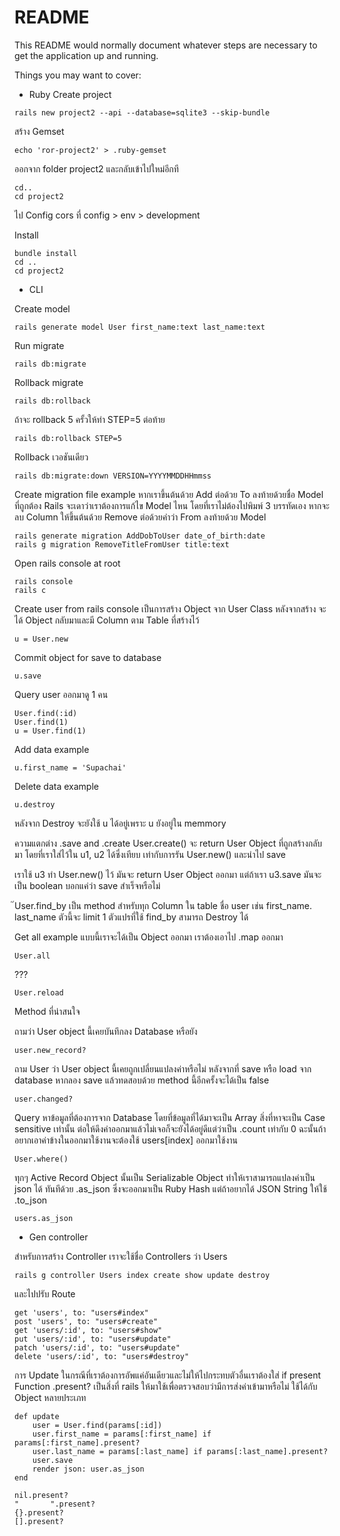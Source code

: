 # README

This README would normally document whatever steps are necessary to get the
application up and running.

Things you may want to cover:

- Ruby Create project

```
rails new project2 --api --database=sqlite3 --skip-bundle
```

สร้าง Gemset

```
echo 'ror-project2' > .ruby-gemset
```

ออกจาก folder project2 และกลับเข้าไปใหม่อีกที

```
cd..
cd project2
```

ไป Config cors ที่ config > env > development

Install

```
bundle install
cd ..
cd project2
```

- CLI

Create model

```
rails generate model User first_name:text last_name:text
```

Run migrate

```
rails db:migrate
```

Rollback migrate

```
rails db:rollback
```

ถ้าจะ rollback 5 ครั้วให้ทำ
STEP=5 ต่อท้าย

```
rails db:rollback STEP=5
```

Rollback เวอชันเดียว

```
rails db:migrate:down VERSION=YYYYMMDDHHmmss
```

Create migration file example
หากเราขึ้นต้นด้วย Add ต่อด้วย To ลงท้ายด้วยชื่อ Model ที่ถูกต้อง Rails จะเดาว่าเราต้องการแก้ไข Model ไหน โดยที่เราไม่ต้องไปพิมพ์ 3 บรรทัดเอง หากจะลบ Column ให้ขึ้นต้นด้วย Remove ต่อด้วยคำว่า From ลงท้ายด้วย Model

```
rails generate migration AddDobToUser date_of_birth:date
rails g migration RemoveTitleFromUser title:text
```

Open rails console at root

```
rails console
rails c
```

Create user from rails console
เป็นการสร้าง Object จาก User Class
หลังจากสร้าง จะได้ Object กลับมาและมี Column ตาม Table ที่สร้างไว้

```
u = User.new
```

Commit object for save to database

```
u.save
```

Query user ออกมาดู 1 คน

```
User.find(:id)
User.find(1)
u = User.find(1)
```

Add data example

```
u.first_name = 'Supachai'
```

Delete data example

```
u.destroy
```

หลังจาก Destroy จะยังใช้ u ได้อยู่เพราะ u ยังอยู่ใน memmory

ความแตกต่าง .save and .create
User.create() จะ return User Object ที่ถูกสร้างกลับมา โดยที่เราใส่ไว้ใน u1, u2 ได้ซึ่งเทียบ
เท่ากับการรัน User.new() และนำไป save

เราใช้ u3 ทำ User.new() ไว้ มันจะ return User Object ออกมา
แต่ถ้าเรา u3.save มันจะเป็น boolean บอกแค่ว่า save สำเร็จหรือไม่

๊User.find_by เป็น method สำหรับทุก Column ใน table ชื่อ user
เช่น first_name. last_name ตัวนี้จะ limit 1
ตัวแปรที่ใช้ find_by สามารถ Destroy ได้

Get all example แบบนี้เราจะได้เป็น Object ออกมา เราต้องเอาไป .map ออกมา

```
User.all
```

???

```
User.reload
```

Method ที่น่าสนใจ

ถามว่า User object นี้เคยบันทึกลง Database หรือยัง

```
user.new_record?
```

ถาม User ว่า User object นี้เคยถูกเปลี่ยนแปลงค่าหรือไม่ หลังจากที่ save หรือ load จาก database
หากลอง save แล้วทดสอบด้วย method นี้อีกครั้งจะได้เป็น false

```
user.changed?
```

Query หาข้อมูลที่ต้องการจาก Database โดยที่ข้อมูลที่ได้มาจะเป็น Array สิ่งที่หาจะเป็น Case sensitive เท่านั้น
ต่อให้ดึงค่าออกมาแล้วไม่เจอก็จะยังได้อยู่ดีแต่ว่าเป็น .count เท่ากับ 0 ฉะนั้นถ้าอยากเอาค่าข้างในออกมาใช้งานจะต้องใช้ users[index] ออกมาใช้งาน

```
User.where()
```

ทุกๆ Active Record Object นั้นเป็น Serializable Object ทำให้เราสามารถแปลงค่าเป็น json ได้
ทันทีด้วย .as_json ซึ่งจะออกมาเป็น Ruby Hash แต่ถ้าอยากได้ JSON String ให้ใช้ .to_json

```
users.as_json
```

- Gen controller

สำหรับการสร้าง Controller เราจะใช้ชื่อ Controllers ว่า Users

```
rails g controller Users index create show update destroy
```

และไปปรับ Route

```
get 'users', to: "users#index"
post 'users', to: "users#create"
get 'users/:id', to: "users#show"
put 'users/:id', to: "users#update"
patch 'users/:id', to: "users#update"
delete 'users/:id', to: "users#destroy"
```

การ Update ในกรณีที่เราต้องการอัพแค่อันเดียวและไม่ให้ไปกระทบตัวอื่นเราต้องใส่ if present
Function .present? เป็นสิ่งที่ rails ให้มาใช้เพื่อตรวจสอบว่ามีการส่งค่าเข้ามาหรือไม่ ใช้ได้กับ Object หลายประเภท
```
def update
    user = User.find(params[:id])
    user.first_name = params[:first_name] if params[:first_name].present?
    user.last_name = params[:last_name] if params[:last_name].present?
    user.save
    render json: user.as_json
end

nil.present?
"       ".present?
{}.present?
[].present?
```